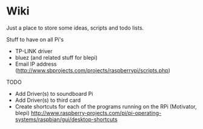 Wiki
====

Just a place to store some ideas, scripts and todo lists.


Stuff to have on all Pi's

* TP-LINK driver
* bluez (and related stuff for blepi)
* Email IP address (http://www.sbprojects.com/projects/raspberrypi/scripts.php)

TODO
* Add Driver(s) to soundboard Pi
* Add Driver(s) to third card
* Create shortcuts for each of the programs running on the RPi (Motivator, blepi) http://www.raspberry-projects.com/pi/pi-operating-systems/raspbian/gui/desktop-shortcuts
